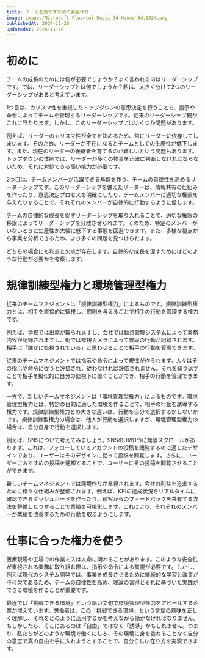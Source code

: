 ```yaml
---
title: チームを動かすための基盤作り
image: images/Microsoft-Fluentui-Emoji-3d-House-3d.1024.png
publishedAt: 2024-11-26
updatedAt: 2024-11-26
---
```

# 初めに

チームの成長のためには何が必要でしょうか？よく言われるのはリーダーシップです。では、リーダーシップとは何でしょうか？私は、大きく分けて2つのリーダーシップがあると考えています。

1つ目は、カリスマ性を重視したトップダウンの意思決定を行うことで、指示や命令によってチームを管理するリーダーシップです。従来のリーダーシップ観がこれに当たります。しかし、このリーダーシップにはいくつか問題があります。

例えば、リーダーのカリスマ性が全てを決めるため、常にリーダーに依存してしまいます。そのため、リーダーが不在になるとチームとしての生産性が低下します。また、現在のリーダーの後継者を育てるのが難しいという問題もあります。トップダウンの体制では、リーダーが多くの物事を正確に判断しなければならないため、それに対処できる高い能力が必要です。

2つ目は、チームメンバーが活躍できる基盤を作り、チームの自律性を高めるリーダーシップです。このリーダーシップを備えたリーダーは、情報共有の仕組みを作ったり、意思決定プロセスを明確にしたり、チームメンバーに適切な権限を与えたりすることで、それぞれのメンバーが自律的に行動するように促します。

チームの自律的な成長を促すリーダーシップを取り入れることで、適切な権限の移譲によってリーダーシップを分散させられます。そのため、特定のメンバーがいないときに生産性が大幅に低下する事態を回避できます。また、多様な視点から事業を分析できるため、より多くの問題を見つけられます。

どちらの場合にも利点と欠点が存在します。自律的な成長を促すためにはどのような行動が必要かを考察します。

# 規律訓練型権力と環境管理型権力

従来のチームマネジメントは「規律訓練型権力」によるものです。規律訓練型権力とは、相手を直接的に監視し、罰則を与えることで相手の行動を管理する権力です。

例えば、学校では出席が取られますし、会社では勤怠管理システムによって業務内容が記録されますし、街では監視カメラによって普段の行動が記録されます。相手に「誰かに監視されている」と思わせることで相手の行動を管理できます。

従来のチームマネジメントでは指示や命令によって規律が作られます。人々はその指示や命令に従うと評価され、従わなければ評価されません。それを繰り返すことで相手を擬似的に自分の監視下に置くことができ、相手の行動を管理できます。

一方で、新しいチームマネジメントは「環境管理型権力」によるものです。環境管理型権力とは、特定の目的に適した環境を作ることで、相手の行動を誘導する権力です。規律訓練型権力との大きな違いは、行動を自分で選択するかしないかです。規律訓練型権力の場合は、他人が行動を選択しますが、環境管理型権力の場合は、自分自身で行動を選択します。

例えば、SNSについて考えてみましょう。SNSのUIの1つに無限スクロールがあります。これは、フォローしているアカウントの投稿を閲覧するのに適したデザインであり、ユーザーはそのデザインに従って投稿を閲覧します。さらに、ユーザーにおすすめの投稿を通知することで、ユーザーにその投稿を閲覧させることができます。

新しいチームマネジメントでは環境作りが重視されます。会社の利益を追求するために様々な仕組みが整備されます。例えば、KPIの達成状況をリアルタイムに確認できるダッシュボードを作ったり、顧客からのフィードバックを共有する方法を整備したりすることで業績を可視化します。これにより、それぞれのメンバーが業績を改善するための行動を取るようにします。

# 仕事に合った権力を使う

医療現場や工場での作業ミスは人命に関わることがあります。このような安全性が重視される業務に取り組む際は、指示や命令による監視が必要です。しかし、例えば現代のシステム開発では、事業を成長させるために継続的な学習と改善が不可欠であるため、チームの自律性を高め、理論の習得とそれに基づいた実践ができる環境を作ることが重要です。

最近では「挑戦できる環境」という謳い文句で環境管理型権力をアピールする企業が増えています。労働者は、この「挑戦できる環境」という言葉の意味を正しく理解し、それをどのように活用するかを考えながら働かなければなりません。もしかしたら、そこにあるのは「自由」ではなく「誘導」かもしれません。つまり、私たちがどのような環境で働くにしろ、その環境に身を委ねることなく自分の意志で真の自由を手に入れようとすることで、自分らしい在り方を実現できます。
